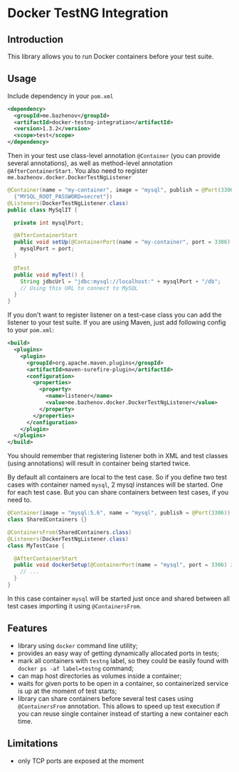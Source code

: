 # Docker TestNG Integration

## Introduction

This library allows you to run Docker containers before your test suite.

## Usage

Include dependency in your `pom.xml`

```xml
<dependency>
  <groupId>me.bazhenov</groupId>
  <artifactId>docker-testng-integration</artifactId>
  <version>1.3.2</version>
  <scope>test</scope>
</dependency>
```

Then in your test use class-level annotation `@Container` (you can provide several annotations), as well as method-level
annotation `@AfterContainerStart`. You also need to register `me.bazhenov.docker.DockerTestNgListener`

```java
@Container(name = "my-container", image = "mysql", publish = @Port(3306), environment =
  {"MYSQL_ROOT_PASSWORD=secret"})
@Listeners(DockerTestNgListener.class)
public class MySqlIT {

  private int mysqlPort;

  @AfterContainerStart
  public void setUp(@ContainerPort(name = "my-container", port = 3306) int port) {
    mysqlPort = port;
  }

  @Test
  public void myTest() {
    String jdbcUrl = "jdbc:mysql://localhost:" + mysqlPort + "/db";
    // Using this URL to connect to MySQL
  }
}
```

If you don't want to register listener on a test-case class you can add the listener to your test suite. If you are
using Maven, just add following config to your `pom.xml`:

```xml
<build>
  <plugins>
    <plugin>
      <groupId>org.apache.maven.plugins</groupId>
      <artifactId>maven-surefire-plugin</artifactId>
      <configuration>
        <properties>
          <property>
            <name>listener</name>
            <value>me.bazhenov.docker.DockerTestNgListener</value>
          </property>
        </properties>
      </configuration>
    </plugin>
  </plugins>
</build>
```

You should remember that registering listener both in XML and test classes (using annotations) will result in container being
started twice.

By default all containers are local to the test case. So if you define two test cases with container named `mysql`, 2 mysql 
instances will be started. One for each test case. But you can share containers between test cases, if you need to.

```java
@Container(image = "mysql:5.6", name = "mysql", publish = @Port(3306))
class SharedContainers {}

@ContainersFrom(SharedContainers.class)
@Listeners(DockerTestNgListener.class)
class MyTestCase {

  @AfterContainerStart
  public void dockerSetup(@ContainerPort(name = "mysql", port = 3306) int mysqlPort) {
    // ...
  }
}
```

In this case container `mysql` will be started just once and shared between all test cases importing it using `@ContainersFrom`.

## Features

* library using `docker` command line utility;
* provides an easy way of getting dynamically allocated ports in tests;
* mark all containers with `testng` label, so they could be easily found with `docker ps -af label=testng` command;
* can map host directories as volumes inside a container;
* waits for given ports to be open in a container, so containerized service is up at the moment of test starts;
* library can share containers before several test cases using `@ContainersFrom` annotation. This allows to speed up test
execution if you can reuse single container instead of starting a new container each time.

## Limitations

* only TCP ports are exposed at the moment
